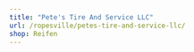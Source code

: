 ```yaml
---
title: "Pete's Tire And Service LLC"
url: /ropesville/petes-tire-and-service-llc/
shop: Reifen
---
```

